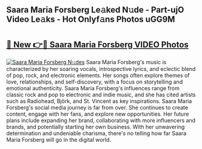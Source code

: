 ## Saara Maria Forsberg Le𝚊ked N𝚞de - Part-ujO Video Le𝚊ks - Hot Onlyf𝚊ns Photos uGG9M

# <h2><a href="http://ac4545.deff.icu/?id=Saara+Maria+Forsberg">🔗 New 👉🔴 Saara Maria Forsberg VIDEO Photos</a></h2>

[![Saara Maria Forsberg N𝚞des](https://i.imgur.com/rIISA9y.gif)](http://ac4545.deff.icu/?id=Saara+Maria+Forsberg)
Saara Maria Forsberg's music is characterized by her soaring vocals, introspective lyrics, and eclectic blend of pop, rock, and electronic elements. Her songs often explore themes of love, relationships, and self-discovery, with a focus on storytelling and emotional authenticity. Saara Maria Forsberg's influences range from classic rock and pop to electronic and indie music, and she has cited artists such as Radiohead, Björk, and St. Vincent as key inspirations. Saara Maria Forsberg's social media journey is far from over. She continues to create content, engage with her fans, and explore new opportunities. Her future plans include expanding her brand, collaborating with more influencers and brands, and potentially starting her own business. With her unwavering determination and undeniable charisma, there's no telling how far Saara Maria Forsberg will go in the digital world.
